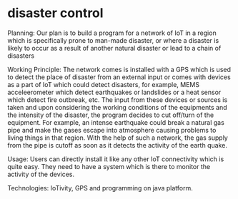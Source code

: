 # disaster control

Planning:
Our plan is to build a program for a network of IoT in a region which is specifically prone to man-made disaster, or where a disaster is likely to occur as a result of another natural disaster or lead to a chain of disasters

Working Principle:
The network comes is installed with a GPS which is used to detect the place of disaster from an external input or comes with devices as a part of IoT which could detect disasters, for example, MEMS acceleerometer which detect earthquakes or landslides or a heat sensor which detect fire outbreak, etc. The input from these devices or sources is taken and upon considering the working conditions of the equipments and the intensity of the disaster, the program decides to cut off/turn of the equipment. For example, an intense earthquake could break a natural gas pipe and make the gases escape into atmosphere causing problems to living things in that region. With the help of such a network, the gas supply from the pipe is cutoff as soon as it detects the activity of the earth quake.

Usage:
Users can directly install it like any other IoT connectivity which is quite easy. They need to have a system which is there to monitor the activity of the devices.

Technologies:
IoTivity, GPS and programming on java platform.








